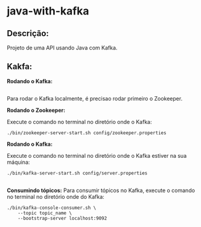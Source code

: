 # java-with-kafka
Descrição:
----------
Projeto de uma API usando Java com Kafka.

Kakfa:
------
<b>Rodando o Kafka:</b>
##
Para rodar o Kafka localmente, é precisao rodar primeiro o Zookeeper.

<b>Rodando o Zookeeper:</b>

Execute o comando no terminal no diretório onde o Kafka:
```shell script
./bin/zookeeper-server-start.sh config/zookeeper.properties
```

<b>Rodando o Kafka:</b>

Execute o comando no terminal no diretório onde o Kafka estiver na sua máquina:
```shell script
./bin/kafka-server-start.sh config/server.properties
```
##
<b>Consumindo tópicos:</b>
Para consumir tópicos no Kafka, execute o comando no terminal no diretório onde do Kafka:
```shell script
./bin/kafka-console-consumer.sh \
	--topic topic_name \
	--bootstrap-server localhost:9092
```
